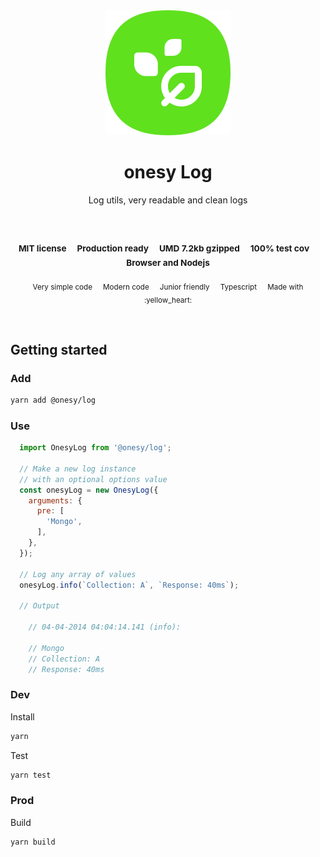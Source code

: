 
</br>
</br>

<p align='center'>
  <a target='_blank' rel='noopener noreferrer' href='#'>
    <img src='utils/images/logo.svg' alt='onesy logo' />
  </a>
</p>

<h1 align='center'>onesy Log</h1>

<p align='center'>
  Log utils, very readable and clean logs
</p>

<br />

<h3 align='center'>
  <sub>MIT license&nbsp;&nbsp;&nbsp;&nbsp;</sub>
  <sub>Production ready&nbsp;&nbsp;&nbsp;&nbsp;</sub>
  <sub>UMD 7.2kb gzipped&nbsp;&nbsp;&nbsp;&nbsp;</sub>
  <sub>100% test cov&nbsp;&nbsp;&nbsp;&nbsp;</sub>
  <sub>Browser and Nodejs</sub>
</h3>

<p align='center'>
    <sub>Very simple code&nbsp;&nbsp;&nbsp;&nbsp;</sub>
    <sub>Modern code&nbsp;&nbsp;&nbsp;&nbsp;</sub>
    <sub>Junior friendly&nbsp;&nbsp;&nbsp;&nbsp;</sub>
    <sub>Typescript&nbsp;&nbsp;&nbsp;&nbsp;</sub>
    <sub>Made with :yellow_heart:</sub>
</p>

<br />

## Getting started

### Add

```sh
yarn add @onesy/log
```

### Use

```javascript
  import OnesyLog from '@onesy/log';

  // Make a new log instance
  // with an optional options value
  const onesyLog = new OnesyLog({
    arguments: {
      pre: [
        'Mongo',
      ],
    },
  });

  // Log any array of values
  onesyLog.info(`Collection: A`, `Response: 40ms`);

  // Output

    // 04-04-2014 04:04:14.141 (info):

    // Mongo
    // Collection: A
    // Response: 40ms

```

### Dev

Install

```sh
yarn
```

Test

```sh
yarn test
```

### Prod

Build

```sh
yarn build
```
